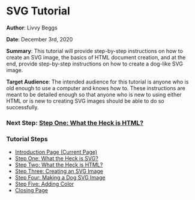 # SVG Tutorial

**Author**: Livvy Beggs

**Date**: December 3rd, 2020


**Summary**: This tutorial will provide step-by-step instructions on how to create an SVG image, the basics of HTML document creation, and at the end, provide step-by-step instructions on how to create a dog-like SVG image.


**Target Audience**: The intended audience for this tutorial is anyone who is old enough to use a computer and knows how to. These instructions are meant to be detailed enough so that anyone who is new to using either HTML or is new to creating SVG images should be able to do so successfully.

### Next Step: [Step One: What the Heck is HTML?](stepOne.md)

### Tutorial Steps

* [Introduction Page (Current Page)](README.md)
* [Step One: What the Heck is SVG?](stepOne.md)
* [Step Two: What the Heck is HTML?](stepTwo.md)
* [Step Three: Creating an SVG Image](stepThree.md)
* [Step Four: Making a Dog SVG Image](stepFour.md)
* [Step Five: Adding Color](stepFive.md)
* [Closing Page](closing.md)
